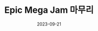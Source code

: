 ---
layout: post
title:  Epic Mega Jam 마무리
date:   2023-09-21
category: dev
tags: portfolio, 포트폴리오, dev, 개발, 게임개발
---